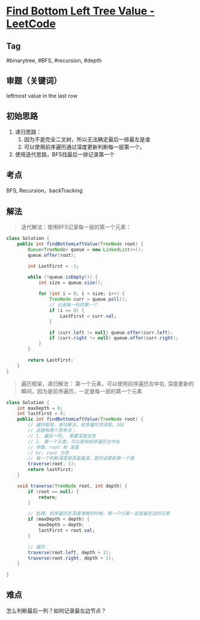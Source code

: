 # [Find Bottom Left Tree Value - LeetCode](https://leetcode.com/problems/find-bottom-left-tree-value/description/)
## Tag
#binarytree, #BFS, #recursion, #depth
## 审题（关键词） 
leftmost value in the last row

## 初始思路  
1. 递归思路：
	1. 因为不是完全二叉树，所以无法确定最后一排最左是谁
	2. 可以使用前序遍历通过深度更新判断每一层第一个。
2. 使用迭代思路，BFS找最后一排记录第一个
## 考点  
BFS, Recursion，backTracking

## 解法  
> 迭代解法：使用BFS记录每一层的第一个元素：
```java
class Solution {
    public int findBottomLeftValue(TreeNode root) {
        Queue<TreeNode> queue = new LinkedList<>();
        queue.offer(root);

        int LastFirst = -1;

        while (!queue.isEmpty()) {
            int size = queue.size();
            
            for (int i = 0; i < size; i++) {
                TreeNode curr = queue.poll();
                // 记录每一列的第一个
                if (i == 0) {
                    LastFirst = curr.val;
                }

                if (curr.left != null) queue.offer(curr.left);
                if (curr.right != null) queue.offer(curr.right);
            }
        }

        return LastFirst;
    }
}
```

> 遍历框架，递归解法：
> 第一个元素，可以使用前序遍历左中右, 深度更新的瞬间，因为是前序遍历，一定是每一层的第一个元素

```java
class Solution {
    int maxDepth = 0;
    int lastFirst = 0;
    public int findBottomLeftValue(TreeNode root) {
        // 遍历框架，递归解法，前序遍历求深度。102
        // 这题有两个思考点：
        // 1. 最后一列， 需要深度信息
        // 2. 第一个元素，可以使用前序遍历左中右
        // 参数，root 和 深度
        // bc: root 为空
        // 每一个判断深度是否是最深，是的话更新第一个值
        traverse(root, 1);
        return lastFirst;
    }

    void traverse(TreeNode root, int depth) {
        if (root == null) {
            return;
        }

        // 处理，前序遍历在深度递增的时候，第一个元素一定是最左边的元素
        if (maxDepth < depth) {
            maxDepth = depth;
            lastFirst = root.val;
        }

        // 遍历：
        traverse(root.left, depth + 1);
        traverse(root.right, depth + 1);
    }
     
}
```

## 难点
怎么判断最后一列？如何记录最左边节点？